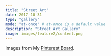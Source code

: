 ```yaml
---
title: "Street Art"
date: 2017-10-31
type: "gallery"
mode: "at-once" # at-once is a default value
description: "Street Art Gallery"
image: images/feature2/content.png
---
```


Images from My [Pinterest Board](https://www.pinterest.com/alexhandroid/arts/).
